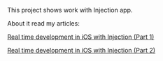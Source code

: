 This project shows work with Injection app.

About it read my articles:

[Real time development in iOS with Injection (Part 1)](https://medium.com/@bonyadmitr/real-time-development-in-ios-with-injection-a57454c9060d)

[Real time development in iOS with Injection (Part 2)](https://medium.com/@bonyadmitr/real-time-development-in-ios-with-injection-part-2-22f707147713)
